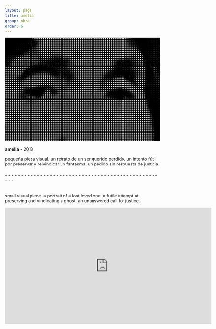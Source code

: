 ```yaml
---
layout: page
title: amelia
group: obra
order: 6
---
```


![image](public/images/amelia_01.jpg)

**amelia** - 2018

pequeña pieza visual. un retrato de un ser querido perdido. un intento fútil por preservar y reivindicar un fantasma. un pedido sin respuesta de justicia.

###### - - - - - - - - - - - - - - - - - - - - - - - - - - - - - - - - - - - - - - - - - - - - - - - - - - -

small visual piece. a portrait of a lost loved one. a futile attempt at preserving and vindicating a ghost. an unanswered call for justice.

<iframe src="https://player.vimeo.com/video/310249536?color=ffffff&title=0&byline=0&portrait=0" width="670" height="377" frameborder="0" allow="autoplay; fullscreen; picture-in-picture" allowfullscreen></iframe>
